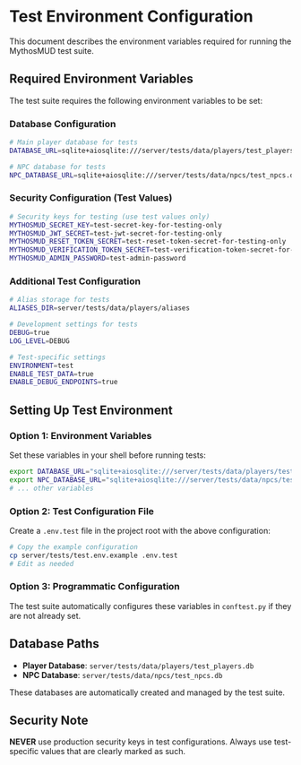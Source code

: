 # Test Environment Configuration

This document describes the environment variables required for running the MythosMUD test suite.

## Required Environment Variables

The test suite requires the following environment variables to be set:

### Database Configuration

```bash
# Main player database for tests
DATABASE_URL=sqlite+aiosqlite:///server/tests/data/players/test_players.db

# NPC database for tests
NPC_DATABASE_URL=sqlite+aiosqlite:///server/tests/data/npcs/test_npcs.db
```

### Security Configuration (Test Values)

```bash
# Security keys for testing (use test values only)
MYTHOSMUD_SECRET_KEY=test-secret-key-for-testing-only
MYTHOSMUD_JWT_SECRET=test-jwt-secret-for-testing-only
MYTHOSMUD_RESET_TOKEN_SECRET=test-reset-token-secret-for-testing-only
MYTHOSMUD_VERIFICATION_TOKEN_SECRET=test-verification-token-secret-for-testing-only
MYTHOSMUD_ADMIN_PASSWORD=test-admin-password
```

### Additional Test Configuration

```bash
# Alias storage for tests
ALIASES_DIR=server/tests/data/players/aliases

# Development settings for tests
DEBUG=true
LOG_LEVEL=DEBUG

# Test-specific settings
ENVIRONMENT=test
ENABLE_TEST_DATA=true
ENABLE_DEBUG_ENDPOINTS=true
```

## Setting Up Test Environment

### Option 1: Environment Variables

Set these variables in your shell before running tests:

```bash
export DATABASE_URL="sqlite+aiosqlite:///server/tests/data/players/test_players.db"
export NPC_DATABASE_URL="sqlite+aiosqlite:///server/tests/data/npcs/test_npcs.db"
# ... other variables
```

### Option 2: Test Configuration File

Create a `.env.test` file in the project root with the above configuration:

```bash
# Copy the example configuration
cp server/tests/test.env.example .env.test
# Edit as needed
```

### Option 3: Programmatic Configuration

The test suite automatically configures these variables in `conftest.py` if they are not already set.

## Database Paths

- **Player Database**: `server/tests/data/players/test_players.db`
- **NPC Database**: `server/tests/data/npcs/test_npcs.db`

These databases are automatically created and managed by the test suite.

## Security Note

**NEVER** use production security keys in test configurations. Always use test-specific values that are clearly marked as such.
